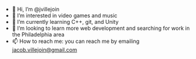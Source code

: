 - 👋 Hi, I’m @jvillejoin
- 👀 I’m interested in video games and music
- 🌱 I’m currently learning C++, git, and Unity
- 💞️ I’m looking to learn more web development and searching for work in the Philadelphia area 
- 📫 How to reach me: you can reach me by emailing jacob.villejoin@gmail.com

<!---
jvillejoin/jvillejoin is a ✨ special ✨ repository because its `README.md` (this file) appears on your GitHub profile.
You can click the Preview link to take a look at your changes.
--->

